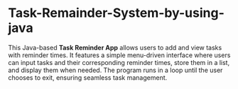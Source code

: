 # Task-Remainder-System-by-using-java
This Java-based **Task Reminder App** allows users to add and view tasks with reminder times. It features a simple menu-driven interface where users can input tasks and their corresponding reminder times, store them in a list, and display them when needed. The program runs in a loop until the user chooses to exit, ensuring seamless task management.
